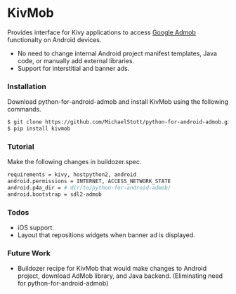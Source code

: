 # KivMob

Provides interface for Kivy applications to access [Google Admob] functionalty on Android devices.

  - No need to change internal Android project manifest templates, Java code, or manually add external libraries.
  - Support for interstitial and banner ads.

### Installation

Download python-for-android-admob and install KivMob using the following commands.
```sh
$ git clone https://github.com/MichaelStott/python-for-android-admob.git
$ pip install kivmob
```
### Tutorial

Make the following changes in buildozer.spec.
```sh
requirements = kivy, hostpython2, android
android.permissions = INTERNET, ACCESS_NETWORK_STATE
android.p4a_dir = # dir/to/python-for-android-admob/
android.bootstrap = sdl2-admob
```

### Todos
 - iOS support.
 - Layout that repositions widgets when banner ad is displayed.

### Future Work
 - Buildozer recipe for KivMob that would make changes to Android project, download AdMob library, and Java backend. (Eliminating need for python-for-android-admob)

[Google Admob]: <https://www.google.com/admob/>
